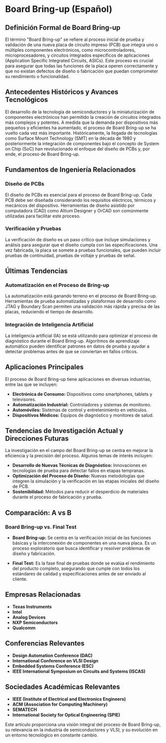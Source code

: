 # Board Bring-up (Español)

## Definición Formal de Board Bring-up

El término "Board Bring-up" se refiere al proceso inicial de prueba y validación de una nueva placa de circuito impreso (PCB) que integra uno o múltiples componentes electrónicos, como microcontroladores, microprocesadores, y circuitos integrados específicos de aplicaciones (Application Specific Integrated Circuits, ASICs). Este proceso es crucial para asegurar que todas las funciones de la placa operen correctamente y que no existan defectos de diseño o fabricación que puedan comprometer su rendimiento o funcionalidad.

## Antecedentes Históricos y Avances Tecnológicos

El desarrollo de la tecnología de semiconductores y la miniaturización de componentes electrónicos han permitido la creación de circuitos integrados más complejos y potentes. A medida que la demanda por dispositivos más pequeños y eficientes ha aumentado, el proceso de Board Bring-up se ha vuelto cada vez más importante. Históricamente, la llegada de tecnologías como Surface Mount Technology (SMT) en la década de 1980 y posteriormente la integración de componentes bajo el concepto de System on Chip (SoC) han revolucionado el enfoque del diseño de PCBs y, por ende, el proceso de Board Bring-up.

## Fundamentos de Ingeniería Relacionados

### Diseño de PCBs

El diseño de PCBs es esencial para el proceso de Board Bring-up. Cada PCB debe ser diseñada considerando los requisitos eléctricos, térmicos y mecánicos del dispositivo. Herramientas de diseño asistido por computadora (CAD) como Altium Designer y OrCAD son comúnmente utilizadas para facilitar este proceso.

### Verificación y Pruebas

La verificación de diseño es un paso crítico que incluye simulaciones y análisis para asegurar que el diseño cumpla con las especificaciones. Una vez fabricada, la placa se somete a pruebas funcionales, que pueden incluir pruebas de continuidad, pruebas de voltaje y pruebas de señal.

## Últimas Tendencias

### Automatización en el Proceso de Bring-up

La automatización está ganando terreno en el proceso de Board Bring-up. Herramientas de prueba automatizadas y plataformas de desarrollo como JTAG y Boundary Scan permiten una validación más rápida y precisa de las placas, reduciendo el tiempo de desarrollo.

### Integración de Inteligencia Artificial

La inteligencia artificial (IA) se está utilizando para optimizar el proceso de diagnóstico durante el Board Bring-up. Algoritmos de aprendizaje automático pueden identificar patrones en datos de prueba y ayudar a detectar problemas antes de que se conviertan en fallos críticos.

## Aplicaciones Principales

El proceso de Board Bring-up tiene aplicaciones en diversas industrias, entre las que se incluyen:

- **Electrónica de Consumo:** Dispositivos como smartphones, tablets y televisores.
- **Automatización Industrial:** Controladores y sistemas de monitoreo.
- **Automóviles:** Sistemas de control y entretenimiento en vehículos.
- **Dispositivos Médicos:** Equipos de diagnóstico y monitores de salud.

## Tendencias de Investigación Actual y Direcciones Futuras

La investigación en el campo del Board Bring-up se centra en mejorar la eficiencia y la precisión del proceso. Algunos temas de interés incluyen:

- **Desarrollo de Nuevas Técnicas de Diagnóstico:** Innovaciones en tecnologías de prueba para detectar fallos en etapas tempranas.
- **Optimización del Proceso de Diseño:** Nuevas metodologías que integren la simulación y la verificación en las etapas iniciales del diseño de PCB.
- **Sostenibilidad:** Métodos para reducir el desperdicio de materiales durante el proceso de fabricación y prueba.

## Comparación: A vs B

### Board Bring-up vs. Final Test

- **Board Bring-up:** Se centra en la verificación inicial de las funciones básicas y la interconexión de componentes en una nueva placa. Es un proceso exploratorio que busca identificar y resolver problemas de diseño y fabricación.

- **Final Test:** Es la fase final de pruebas donde se evalúa el rendimiento del producto completo, asegurando que cumple con todos los estándares de calidad y especificaciones antes de ser enviado al cliente.

## Empresas Relacionadas

- **Texas Instruments**
- **Intel**
- **Analog Devices**
- **NXP Semiconductors**
- **Qualcomm**

## Conferencias Relevantes

- **Design Automation Conference (DAC)**
- **International Conference on VLSI Design**
- **Embedded Systems Conference (ESC)**
- **IEEE International Symposium on Circuits and Systems (ISCAS)**

## Sociedades Académicas Relevantes

- **IEEE (Institute of Electrical and Electronics Engineers)**
- **ACM (Association for Computing Machinery)**
- **SEMATECH**
- **International Society for Optical Engineering (SPIE)**

Este artículo proporciona una visión integral del proceso de Board Bring-up, su relevancia en la industria de semiconductores y VLSI, y su evolución en un entorno tecnológico en constante cambio.